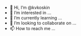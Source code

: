 - 👋 Hi, I’m @kvkoskin
- 👀 I’m interested in ...
- 🌱 I’m currently learning ...
- 💞️ I’m looking to collaborate on ...
- 📫 How to reach me ...

<!---
kvkoskin/kvkoskin is a ✨ special ✨ repository because its `README.md` (this file) appears on your GitHub profile.
You can click the Preview link to take a look at your changes.
--->
